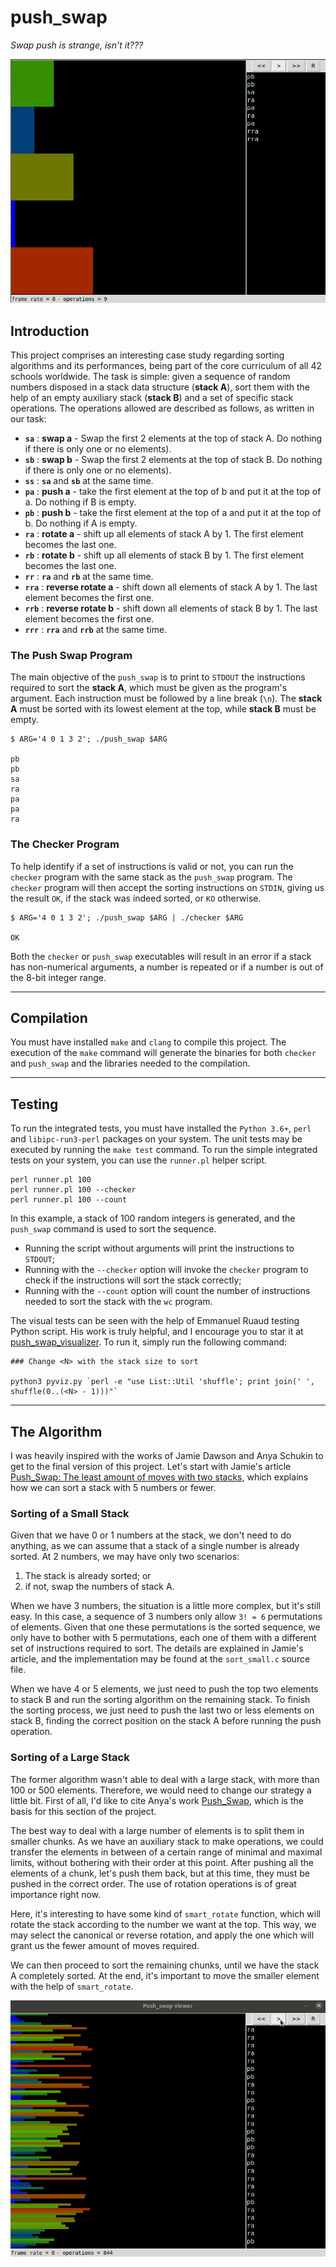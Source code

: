 # push\_swap

_Swap push is strange, isn't it???_

![A visual example of push_swap with a small stack](./assets/push_swap_small.gif)

## Introduction

This project comprises an interesting case study regarding sorting algorithms and its performances, being part of the core curriculum of all 42 schools worldwide. The task is simple: given a sequence of random numbers disposed in a stack data structure (**stack A**), sort them with the help of an empty auxiliary stack (**stack B**) and a set of specific stack operations. The operations allowed are described as follows, as written in our task:

- **`sa`** : **swap a** - Swap the first 2 elements at the top of stack A. Do nothing if there is only one or no elements).
- **`sb`** : **swap b** - Swap the first 2 elements at the top of stack B. Do nothing if there is only one or no elements).
- **`ss`** : **`sa`** and **`sb`** at the same time.
- **`pa`** : **push a** - take the first element at the top of b and put it at the top of a. Do nothing if B is empty.
- **`pb`** : **push b** - take the first element at the top of a and put it at the top of b. Do nothing if A is empty.
- **`ra`** : **rotate a** - shift up all elements of stack A by 1. The first element becomes the last one.
- **`rb`** : **rotate b** - shift up all elements of stack B by 1. The first element becomes the last one.
- **`rr`** : **`ra`** and **`rb`** at the same time.
- **`rra`** : **reverse rotate a** - shift down all elements of stack A by 1. The last element becomes the first one.
- **`rrb`** : **reverse rotate b** - shift down all elements of stack B by 1. The last element becomes the first one.
- **`rrr`** : **`rra`** and **`rrb`** at the same time.

### The Push Swap Program

The main objective of the `push_swap` is to print to `STDOUT` the instructions required to sort the **stack A**, which must be given as the program's argument. Each instruction must be followed by a line break (`\n`). The **stack A** must be sorted with its lowest element at the top, while **stack B** must be empty.

```shell
$ ARG='4 0 1 3 2'; ./push_swap $ARG

pb
pb
sa
ra
pa
pa
ra
```

### The Checker Program

To help identify if a set of instructions is valid or not, you can run the `checker` program with the same stack as the `push_swap` program. The `checker` program will then accept the sorting instructions on `STDIN`, giving us the result `OK`, if the stack was indeed sorted, or `KO` otherwise.


```shell
$ ARG='4 0 1 3 2'; ./push_swap $ARG | ./checker $ARG

OK
```

Both the `checker` or `push_swap` executables will result in an error if a stack has non-numerical arguments, a number is repeated or if a number is out of the 8-bit integer range.

---

## Compilation

You must have installed `make` and `clang` to compile this project. The execution of the `make` command will generate the binaries for both `checker` and `push_swap` and the libraries needed to the compilation.

---

## Testing

To run the integrated tests, you must have installed the `Python 3.6+`, `perl` and `libipc-run3-perl` packages on your system. The unit tests may be executed by running the `make test` command. To run the simple integrated tests on your system, you can use the `runner.pl` helper script.

```shell
perl runner.pl 100
perl runner.pl 100 --checker
perl runner.pl 100 --count
```

In this example, a stack of 100 random integers is generated, and the `push_swap` command is used to sort the sequence.

- Running the script without arguments will print the instructions to `STDOUT`;
- Running with the `--checker` option will invoke the `checker` program to check if the instructions will sort the stack correctly;
- Running with the `--count` option will count the number of instructions needed to sort the stack with the `wc` program.

The visual tests can be seen with the help of Emmanuel Ruaud testing Python script. His work is truly helpful, and I encourage you to star it at [push_swap_visualizer](https://github.com/o-reo/push_swap_visualizer). To run it, simply run the following command:

```shell
### Change <N> with the stack size to sort

python3 pyviz.py `perl -e "use List::Util 'shuffle'; print join(' ', shuffle(0..(<N> - 1)))"`
```

---

## The Algorithm

I was heavily inspired with the works of Jamie Dawson and Anya Schukin to get to the final version of this project. Let's start with Jamie's article [Push_Swap: The least amount of moves with two stacks](https://medium.com/@jamierobertdawson/push-swap-the-least-amount-of-moves-with-two-stacks-d1e76a71789a), which explains how we can sort a stack with 5 numbers or fewer.

### Sorting of a Small Stack

Given that we have 0 or 1 numbers at the stack, we don't need to do anything, as we can assume that a stack of a single number is already sorted. At 2 numbers, we may have only two scenarios:

1. The stack is already sorted; or
2. if not, swap the numbers of stack A.

When we have 3 numbers, the situation is a little more complex, but it's still easy. In this case, a sequence of 3 numbers only allow `3! = 6` permutations of elements. Given that one these permutations is the sorted sequence, we only have to bother with 5 permutations, each one of them with a different set of instructions required to sort. The details are explained in Jamie's article, and the implementation may be found at the `sort_small.c` source file.

When we have 4 or 5 elements, we just need to push the top two elements to stack B and run the sorting algorithm on the remaining stack. To finish the sorting process, we just need to push the last two or less elements on stack B, finding the correct position on the stack A before running the push operation.

### Sorting of a Large Stack

The former algorithm wasn't able to deal with a large stack, with more than 100 or 500 elements. Therefore, we would need to change our strategy a little bit. First of all, I'd like to cite Anya's work [Push_Swap](https://github.com/anyaschukin/Push_Swap), which is the basis for this section of the project.

The best way to deal with a large number of elements is to split them in smaller chunks. As we have an auxiliary stack to make operations, we could transfer the elements in between of a certain range of minimal and maximal limits, without bothering with their order at this point. After pushing all the elements of a chunk, let's push them back, but at this time, they must be pushed in the correct order. The use of rotation operations is of great importance right now.

Here, it's interesting to have some kind of `smart_rotate` function, which will rotate the stack according to the number we want at the top. This way, we may select the canonical or reverse rotation, and apply the one which will grant us the fewer amount of moves required.

We can then proceed to sort the remaining chunks, until we have the stack A completely sorted. At the end, it's important to move the smaller element with the help of `smart_rotate`.

![A visual example of push_swap with a large stack](./assets/push_swap_large.gif)
